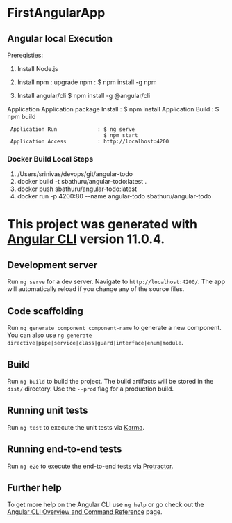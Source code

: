 # FirstAngularApp

## Angular local Execution
Prereqisties:
1) Install Node.js

2) Install npm : 
   upgrade npm : $ npm install -g npm

3) Install angular/cli
     $ npm install -g @angular/cli

Application
     Application package Install : $ npm install 
     Application Build           : $ npm build

     Application Run             : $ ng serve
                                   $ npm start
     Application Access          : http://localhost:4200


### Docker Build Local Steps
1. /Users/srinivas/devops/git/angular-todo
2. docker build -t sbathuru/angular-todo:latest .
3. docker push sbathuru/angular-todo:latest 
4. docker run -p 4200:80 --name angular-todo sbathuru/angular-todo


# This project was generated with [Angular CLI](https://github.com/angular/angular-cli) version 11.0.4.

## Development server

Run `ng serve` for a dev server. Navigate to `http://localhost:4200/`. The app will automatically reload if you change any of the source files.

## Code scaffolding

Run `ng generate component component-name` to generate a new component. You can also use `ng generate directive|pipe|service|class|guard|interface|enum|module`.

## Build

Run `ng build` to build the project. The build artifacts will be stored in the `dist/` directory. Use the `--prod` flag for a production build.

## Running unit tests

Run `ng test` to execute the unit tests via [Karma](https://karma-runner.github.io).

## Running end-to-end tests

Run `ng e2e` to execute the end-to-end tests via [Protractor](http://www.protractortest.org/).

## Further help

To get more help on the Angular CLI use `ng help` or go check out the [Angular CLI Overview and Command Reference](https://angular.io/cli) page.
